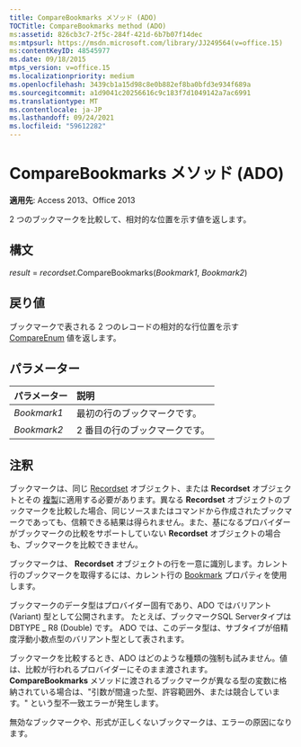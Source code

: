 ```yaml
---
title: CompareBookmarks メソッド (ADO)
TOCTitle: CompareBookmarks method (ADO)
ms:assetid: 826cb3c7-2f5c-284f-421d-6b7b07f14dec
ms:mtpsurl: https://msdn.microsoft.com/library/JJ249564(v=office.15)
ms:contentKeyID: 48545977
ms.date: 09/18/2015
mtps_version: v=office.15
ms.localizationpriority: medium
ms.openlocfilehash: 3439cb1a15d98c8e0b882ef8ba0bfd3e934f689a
ms.sourcegitcommit: a1d9041c20256616c9c183f7d1049142a7ac6991
ms.translationtype: MT
ms.contentlocale: ja-JP
ms.lasthandoff: 09/24/2021
ms.locfileid: "59612282"
---
```

# <a name="comparebookmarks-method-ado"></a>CompareBookmarks メソッド (ADO)

**適用先**: Access 2013、Office 2013

2 つのブックマークを比較して、相対的な位置を示す値を返します。

## <a name="syntax"></a>構文

*result*  = *recordset*.CompareBookmarks(*Bookmark1*, *Bookmark2*)

## <a name="return-value"></a>戻り値

ブックマークで表される 2 つのレコードの相対的な行位置を示す [CompareEnum](compareenum.md) 値を返します。

## <a name="parameters"></a>パラメーター

|パラメーター|説明|
|:--------|:----------|
|*Bookmark1* |最初の行のブックマークです。|
|*Bookmark2* |2 番目の行のブックマークです。|

## <a name="remarks"></a>注釈

ブックマークは、同じ [Recordset](recordset-object-ado.md) オブジェクト、または **Recordset** オブジェクトとその [複製](clone-method-ado.md)に適用する必要があります。異なる **Recordset** オブジェクトのブックマークを比較した場合、同じソースまたはコマンドから作成されたブックマークであっても、信頼できる結果は得られません。また、基になるプロバイダーがブックマークの比較をサポートしていない **Recordset** オブジェクトの場合も、ブックマークを比較できません。

ブックマークは、 **Recordset** オブジェクトの行を一意に識別します。カレント行のブックマークを取得するには、カレント行の [Bookmark](bookmark-property-ado.md) プロパティを使用します。

ブックマークのデータ型はプロバイダー固有であり、ADO ではバリアント (Variant) 型として公開されます。 たとえば、ブックマークSQL Serverタイプは DBTYPE \_ R8 (Double) です。 ADO では、このデータ型は、サブタイプが倍精度浮動小数点型のバリアント型として表されます。

ブックマークを比較するとき、ADO はどのような種類の強制も試みません。値は、比較が行われるプロバイダーにそのまま渡されます。 **CompareBookmarks** メソッドに渡されるブックマークが異なる型の変数に格納されている場合は、"引数が間違った型、許容範囲外、または競合しています。" という型不一致エラーが発生します。

無効なブックマークや、形式が正しくないブックマークは、エラーの原因になります。

